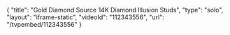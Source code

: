 {
    "title": "Gold   Diamond Source 14K Diamond Illusion Studs",
    "type": "solo",
    "layout": "iframe-static",
    "videoId": "112343556",
    "url": "\/tvpembed\/112343556"
}